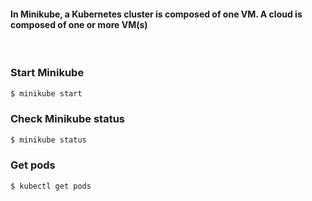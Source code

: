 #### In Minikube, a Kubernetes cluster is composed of one VM. A cloud is composed of one or more VM(s)

<br/>

### <b>Start Minikube</b>

```bash
$ minikube start
```

### <b>Check Minikube status</b>

```bash
$ minikube status
```

### <b>Get pods</b>

```bash
$ kubectl get pods
```
